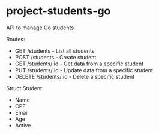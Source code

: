 # project-students-go
API to manage Go students

Routes:
- GET /students - List all students
- POST /students - Create student
- GET /students/:id - Get data from a specific student
- PUT /students/:id - Update data from a specific student
- DELETE /students/:id - Delete a specific student

Struct Student:
- Name
- CPF
- Email
- Age
- Active